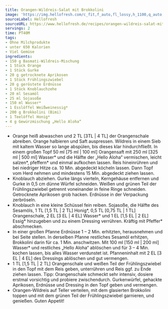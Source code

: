 ```yaml
---
title: Orangen-Wildreis-Salat mit Brokkolini
image: 'https://img.hellofresh.com/c_fit,f_auto,fl_lossy,h_1100,q_auto,w_2600/hellofresh_s3/image/orangen-wildreis-salat-mit-brokkolini-649bdb62.jpg'
sourceLabel: Hellofresh
sourceURL: https://www.hellofresh.de/recipes/orangen-wildreis-salat-mit-brokkolini-632c3d2a676229ca200361af
servings: 2
time: PT40M
tags:
- Ohne Milchprodukte
- unter 650 Kalorien
- Viel Gemüse
ingredients:
- 150 g Basmati-Wildreis-Mischung
- 1 Stück Orange
- 1 Stück Gurke
- 20 g getrocknete Aprikosen
- 1 Stück Frühlingszwiebel
- 20 g geröstete Erdnüsse
- 1 Stück Knoblauchzehe
- 20 ml Sesamöl
- 25 ml Sojasoße
- 150 ml Wasser*
- 1 Esslöffel Weißweinessig*
- 200 g Brokkolini (Bimi)
- 1 Teelöffel Honig*
- 4 g Gewürzmischung „Hello Aloha“
---
```


- Orange heiß abwaschen und 2 TL [3TL | 4 TL] der Orangenschale abreiben. Orange halbieren und Saft auspressen.  Wildreis in einem Sieb mit kaltem Wasser so lange abspülen, bis dieses klar hindurchfließt.  In einem großen Topf 50 ml [75 ml | 100 ml] Orangensaft mit 250 ml [325 ml | 500 ml] Wasser\* und die Hälfte der „Hello Aloha“ vermischen, leicht salzen\*, pfeffern\* und einmal aufkochen lassen. Reis hineinrühren und bei niedriger Hitze ca. 10 Min. abgedeckt köcheln lassen. Dann Topf vom Herd nehmen und mindestens 15 Min. abgedeckt ziehen lassen.
- Knoblauch abziehen.  Gurke längs vierteln, Kerngehäuse entfernen und Gurke in 0,5 cm dünne Würfel schneiden.  Weißen und grünen Teil der Frühlingszwiebel getrennt voneinander in feine Ringe schneiden.  Getrocknete Aprikosen grob hacken.  Erdnüsse in der Verpackung zerbröseln.
- Knoblauch in eine kleine Schüssel fein reiben.  Sojasoße, die Hälfte des Sesamöls, 1 TL [1,5 TL | 2 TL] Honig\*, 0,5 TL [0,75 TL | 1 TL] Orangenschale, 2 EL [3 EL | 4 EL] Wasser\* und 1 EL [1,5 EL | 2 EL] Essig\* hinzugeben und zu einem Dressing verrühren. Kräftig mit Pfeffer\* abschmecken.
- In einer großen Pfanne Erdnüsse 1 – 2 Min. erhitzten, herausnehmen und bei Seite stellen.  In derselben Pfanne restliches Sesamöl erhitzen, Brokkolini darin für ca. 1 Min. anschwitzen.  Mit 100 ml [150 ml | 200 ml] Wasser\* und restliches „Hello Aloha“ ablöschen und für 3 – 4 Min. kochen lassen, bis alles Wasser verdunstet ist.  Pfanneninhalt mit 2 EL [3 EL | 4 EL] des Dressings ablöschen und gut vermengen.
- 1 TL [1,5 TL | 2 TL] Orangenschale und weißen Teil der Frühlingszwiebel in den Topf mit dem Reis geben, unterrühren und Reis ggf. zu Ende ziehen lassen.  Tipp: Orangenschale schmeckt sehr intensiv, dosiere erstmal vorsichtig und probiere zwischendurch.  Gurkenwürfel, gehackte Aprikosen, Erdnüsse und Dressing in den Topf geben und vermengen.
- Orangen-Wildreis auf Teller verteilen, mit dem glasierten Brokkolini toppen und mit dem grünen Teil der Frühlingszwiebel garnieren, und genießen.  Guten Appetit!
